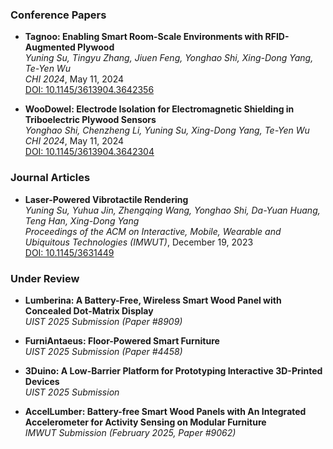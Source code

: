 
### Conference Papers

- **Tagnoo: Enabling Smart Room-Scale Environments with RFID-Augmented Plywood**  
  *Yuning Su, Tingyu Zhang, Jiuen Feng, Yonghao Shi, Xing-Dong Yang, Te-Yen Wu*  
  *CHI 2024*, May 11, 2024  
  [DOI: 10.1145/3613904.3642356](https://doi.org/10.1145/3613904.3642356)

- **WooDowel: Electrode Isolation for Electromagnetic Shielding in Triboelectric Plywood Sensors**  
  *Yonghao Shi, Chenzheng Li, Yuning Su, Xing-Dong Yang, Te-Yen Wu*  
  *CHI 2024*, May 11, 2024  
  [DOI: 10.1145/3613904.3642304](https://doi.org/10.1145/3613904.3642304)

### Journal Articles

- **Laser-Powered Vibrotactile Rendering**  
  *Yuning Su, Yuhua Jin, Zhengqing Wang, Yonghao Shi, Da-Yuan Huang, Teng Han, Xing-Dong Yang*  
  *Proceedings of the ACM on Interactive, Mobile, Wearable and Ubiquitous Technologies (IMWUT)*, December 19, 2023  
  [DOI: 10.1145/3631449](https://doi.org/10.1145/3631449)

### Under Review

- **Lumberina: A Battery-Free, Wireless Smart Wood Panel with Concealed Dot-Matrix Display**  
  *UIST 2025 Submission (Paper #8909)*

- **FurniAntaeus: Floor-Powered Smart Furniture**  
  *UIST 2025 Submission (Paper #4458)*

- **3Duino: A Low-Barrier Platform for Prototyping Interactive 3D-Printed Devices**  
  *UIST 2025 Submission*

- **AccelLumber: Battery-free Smart Wood Panels with An Integrated Accelerometer for Activity Sensing on Modular Furniture**  
  *IMWUT Submission (February 2025, Paper #9062)*

